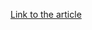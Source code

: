 [Link to the article](https://www.microsoft.com/en-us/security/blog/2023/03/24/guidance-for-investigating-attacks-using-cve-2023-23397/)
